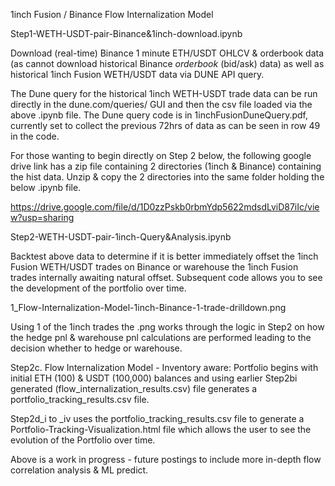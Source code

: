1inch Fusion / Binance Flow Internalization Model

Step1-WETH-USDT-pair-Binance&1inch-download.ipynb

Download (real-time) Binance 1 minute ETH/USDT OHLCV & orderbook data (as cannot download historical Binance *orderbook* (bid/ask) data) as well as historical 1inch Fusion WETH/USDT data via DUNE API query.

The Dune query for the historical 1inch WETH-USDT trade data can be run directly in the dune.com/queries/ GUI and then the csv file loaded via the above .ipynb file.
The Dune query code is in 1inchFusionDuneQuery.pdf, currently set to collect the previous 72hrs of data as can be seen in row 49 in the code.

For those wanting to begin directly on Step 2 below, the following google drive link has a zip file containing 2 directories (1inch & Binance) containing the hist data. 
Unzip & copy the 2 directories into the same folder holding the below .ipynb file. 

https://drive.google.com/file/d/1D0zzPskb0rbmYdp5622mdsdLviD87iIc/view?usp=sharing


Step2-WETH-USDT-pair-1inch-Query&Analysis.ipynb 

Backtest above data to determine if it is better immediately offset the 1inch Fusion WETH/USDT trades on Binance or warehouse the 1inch Fusion trades internally awaiting natural offset.
Subsequent code allows you to see the development of the portfolio over time.

1_Flow-Internalization-Model-1inch-Binance-1-trade-drilldown.png

Using 1 of the 1inch trades the .png works through the logic in Step2 on how the hedge pnl & warehouse pnl calculations are performed leading to the decision whether to hedge or warehouse. 

Step2c. Flow Internalization Model - Inventory aware: Portfolio begins with initial ETH (100) & USDT (100,000) balances and using earlier Step2bi generated (flow_internalization_results.csv) file 
generates a portfolio_tracking_results.csv file. 

Step2d_i to _iv uses the portfolio_tracking_results.csv file to generate a Portfolio-Tracking-Visualization.html file which allows the user to see the evolution of the Portfolio over time.

Above is a work in progress - future postings to include more in-depth flow correlation analysis & ML predict.
